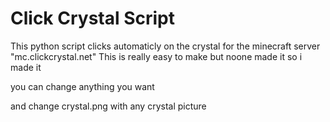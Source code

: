 # Click Crystal Script

This python script clicks automaticly on the crystal for the minecraft server "mc.clickcrystal.net" 
This is really easy to make but noone made it so i made it

you can change anything you want

and change crystal.png with any crystal picture
